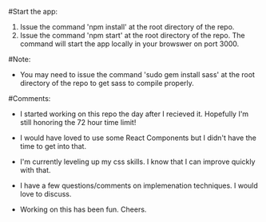 #Start the app:
1. Issue the command 'npm install' at the root directory of the repo.
2. Issue the command 'npm start' at the root directory of the repo. The command will start the app locally in your browswer on port 3000.

#Note:
+ You may need to issue the command 'sudo gem install sass' at the root directory of the repo to get sass to compile properly.

#Comments:

+ I started working on this repo the day after I recieved it. Hopefully I'm still honoring the 72 hour time limit!

+ I would have loved to use some React Components but I didn't have the time to get into that.

+ I'm currently leveling up my css skills. I know that I can improve quickly with that.

+ I have a few questions/comments on implemenation techniques.  I would love to discuss.

+ Working on this has been fun. Cheers.